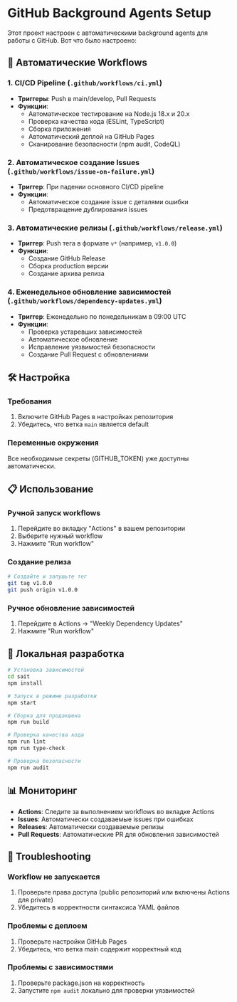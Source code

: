 # GitHub Background Agents Setup

Этот проект настроен с автоматическими background agents для работы с GitHub. Вот что было настроено:

## 🚀 Автоматические Workflows

### 1. CI/CD Pipeline (`.github/workflows/ci.yml`)
- **Триггеры**: Push в main/develop, Pull Requests
- **Функции**:
  - Автоматическое тестирование на Node.js 18.x и 20.x
  - Проверка качества кода (ESLint, TypeScript)
  - Сборка приложения
  - Автоматический деплой на GitHub Pages
  - Сканирование безопасности (npm audit, CodeQL)

### 2. Автоматическое создание Issues (`.github/workflows/issue-on-failure.yml`)
- **Триггер**: При падении основного CI/CD pipeline
- **Функции**:
  - Автоматическое создание issue с деталями ошибки
  - Предотвращение дублирования issues

### 3. Автоматические релизы (`.github/workflows/release.yml`)
- **Триггер**: Push тега в формате `v*` (например, `v1.0.0`)
- **Функции**:
  - Создание GitHub Release
  - Сборка production версии
  - Создание архива релиза

### 4. Еженедельное обновление зависимостей (`.github/workflows/dependency-updates.yml`)
- **Триггер**: Еженедельно по понедельникам в 09:00 UTC
- **Функции**:
  - Проверка устаревших зависимостей
  - Автоматическое обновление
  - Исправление уязвимостей безопасности
  - Создание Pull Request с обновлениями

## 🛠 Настройка

### Требования
1. Включите GitHub Pages в настройках репозитория
2. Убедитесь, что ветка `main` является default

### Переменные окружения
Все необходимые секреты (GITHUB_TOKEN) уже доступны автоматически.

## 📋 Использование

### Ручной запуск workflows
1. Перейдите во вкладку "Actions" в вашем репозитории
2. Выберите нужный workflow
3. Нажмите "Run workflow"

### Создание релиза
```bash
# Создайте и запушьте тег
git tag v1.0.0
git push origin v1.0.0
```

### Ручное обновление зависимостей
1. Перейдите в Actions → "Weekly Dependency Updates"
2. Нажмите "Run workflow"

## 🔧 Локальная разработка

```bash
# Установка зависимостей
cd sait
npm install

# Запуск в режиме разработки
npm start

# Сборка для продакшена
npm run build

# Проверка качества кода
npm run lint
npm run type-check

# Проверка безопасности
npm run audit
```

## 📊 Мониторинг

- **Actions**: Следите за выполнением workflows во вкладке Actions
- **Issues**: Автоматически создаваемые issues при ошибках
- **Releases**: Автоматически создаваемые релизы
- **Pull Requests**: Автоматические PR для обновления зависимостей

## 🚨 Troubleshooting

### Workflow не запускается
1. Проверьте права доступа (public репозиторий или включены Actions для private)
2. Убедитесь в корректности синтаксиса YAML файлов

### Проблемы с деплоем
1. Проверьте настройки GitHub Pages
2. Убедитесь, что ветка main содержит корректный код

### Проблемы с зависимостями
1. Проверьте package.json на корректность
2. Запустите `npm audit` локально для проверки уязвимостей


